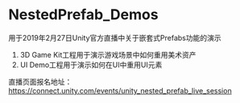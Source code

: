 # NestedPrefab_Demos
用于2019年2月27日Unity官方直播中关于嵌套式Prefabs功能的演示

1. 3D Game Kit工程用于演示游戏场景中如何重用美术资产
2. UI Demo工程用于演示如何在UI中重用UI元素

直播页面报名地址：https://connect.unity.com/events/unity_nested_prefab_live_session
